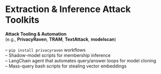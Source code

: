 # Extraction & Inference Attack Toolkits

**Attack Tooling & Automation**\
(e.g., **PrivacyRaven**, **TRAM**, **TextAttack**, **modelscan**)\
\
– `pip install privacyraven` workflows\
– Shadow-model scripts for membership inference\
– LangChain agent that automates query/answer loops for model cloning\
– Mass-query bash scripts for stealing vector embeddings
